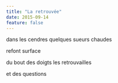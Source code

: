 ```yaml
---
title: "La retrouvée"
date: 2015-09-14
feature: false
---
```


dans les cendres
quelques sueurs chaudes

refont surface

du bout des doigts
les retrouvailles

et des questions
